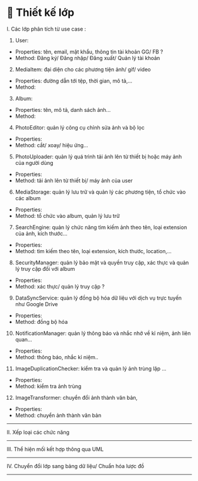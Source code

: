 # 🧩 Thiết kế lớp
I. Các lớp phân tích từ use case :
1. User:
  - Properties: tên, email, mật khẩu, thông tin tài khoản GG/ FB ?
  - Method: Đăng ký/ Đăng nhập/ Đăng xuất/ Quản lý tài khoản

2. MediaItem: đại diện cho các phương tiện ảnh/ gif/ video
- Properties: đường dẫn tới tệp, thời gian, mô tả,...
- Method:

3. Album:
- Properties: tên, mô tả, danh sách ảnh...
- Method:

4. PhotoEditor: quản lý công cụ chỉnh sửa ảnh và bộ lọc
- Properties:
- Method: cắt/ xoay/ hiệu ứng...

5. PhotoUploader: quản lý quá trình tải ảnh lên từ thiết bị hoặc máy ảnh của người dùng
- Properties:
- Method: tải ảnh lên từ thiết bị/ máy ảnh của user

6. MediaStorage: quản lý lưu trữ và quản lý các phương tiện, tổ chức vào các album
- Properties:
- Method: tổ chức vào album, quản lý lưu trữ

7. SearchEngine: quản lý chức năng tìm kiếm ảnh theo tên, loại extension của ảnh, kích thước...
- Properties:
- Method: tìm kiếm theo tên, loại extension, kích thước, location,...

8. SecurityManager: quản lý bảo mật và quyền truy cập, xác thực và quản lý truy cập đối với album
- Properties:
- Method: xác thực/ quản lý truy cập ?

9. DataSyncService: quản lý đồng bộ hóa dữ liệu với dịch vụ trực tuyến như Google Drive
- Properties:
- Method: đồng bộ hóa 

10. NotificationManager: quản lý thông báo và nhắc nhở về kỉ niệm, ảnh liên quan...
- Properties:
- Method: thông báo, nhắc kỉ niệm..

11. ImageDuplicationChecker: kiểm tra và quản lý ảnh trùng lặp ...
- Properties:
- Method: kiểm tra ảnh trùng 

12. ImageTransformer: chuyển đổi ảnh thành văn bản,
- Properties:
- Method: chuyển ảnh thành văn bản

___

II. Xếp loại các chức năng


___

III. Thể hiện mối kết hợp thông qua UML


___

IV. Chuyển đổi lớp sang bảng dữ liệu/ Chuẩn hóa lược đồ


___

